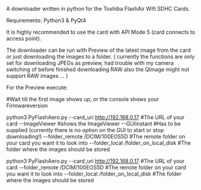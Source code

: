 A downloader written in python for the Toshiba FlashAir Wifi SDHC Cards.

Requirements:
Python3 & PyQt4

It is highly recommended to use the card with API Mode 5 (card connects to access point).
 
The downloader can be run with Preview of the latest image from the card or just downloading the images to a folder.
(
currently the functions are only set for downloading JPEGs as preview, had trouble with my camera switching of before finished downloading RAW
also the QImage might not support RAW images ...
)

For the Preview execute:

#Wait till the first image shows up, or the console shows your Firmwareversion
  
python3 PyFlashAero.py --card_uri http://192.168.0.17 #The URL of your card
                       --ImageViewer     #shows the ImageViewer
                       --GUIinstant      #Has to be supplied (currently there is no option on the GUI to start or stop downloading!)
                       --folder_remote /DCIM/100EOS5D #The remote folder on your card you want it to look into
                       --folder_local /folder_on_local_disk #The folder where the images should be stored

python3 PyFlashAero.py --card_uri http://192.168.0.17 #The URL of your card
                       --folder_remote /DCIM/100EOS5D #The remote folder on your card you want it to look into
                       --folder_local /folder_on_local_disk #The folder where the images should be stored

                      